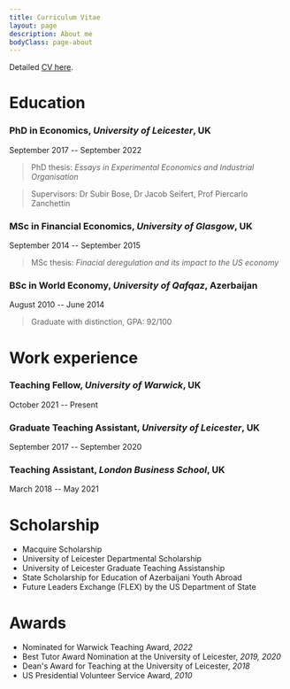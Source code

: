 ```yaml
---
title: Curriculum Vitae
layout: page
description: About me
bodyClass: page-about
---
```


Detailed [CV here](https://mnismayilli.github.io/main.pdf).

# Education

### PhD in Economics, _University of Leicester_, UK 
September 2017 -- September 2022

> PhD thesis: _Essays in Experimental Economics and Industrial Organisation_

> Supervisors: Dr Subir Bose, Dr Jacob Seifert, Prof Piercarlo Zanchettin

### MSc in Financial Economics, _University of Glasgow_, UK 
September 2014 -- September 2015

> MSc thesis: _Finacial deregulation and its impact to the US economy_

### BSc in World Economy, _University of Qafqaz_, Azerbaijan
August 2010 -- June 2014

> Graduate with distinction, GPA: 92/100

# Work experience
### Teaching Fellow, _University of Warwick_, UK
October 2021 -- Present

### Graduate Teaching Assistant, _University of Leicester_, UK
September 2017 -- September 2020

### Teaching Assistant, _London Business School_, UK
March 2018 -- May 2021


# Scholarship
- Macquire Scholarship
- University of Leicester Departmental Scholarship
- University of Leicester Graduate Teaching Assistanship
- State Scholarship for Education of Azerbaijani Youth Abroad
- Future Leaders Exchange (FLEX) by the US Department of State

# Awards
- Nominated for Warwick Teaching Award, _2022_
- Best Tutor Award Nomination at the University of Leicester, _2019, 2020_
- Dean's Award for Teaching at the University of Leicester, _2018_
- US Presidential Volunteer Service Award, _2010_